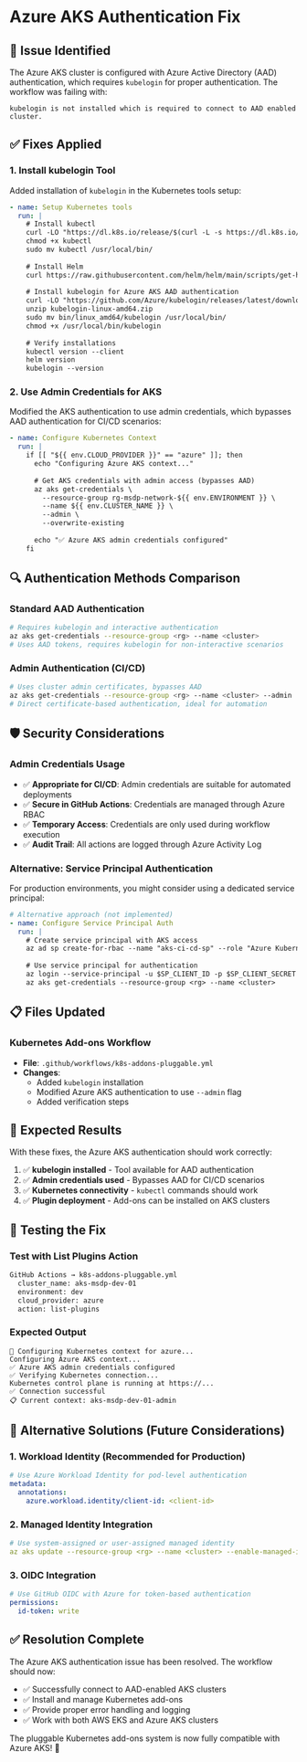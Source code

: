 # Azure AKS Authentication Fix

## 🔧 Issue Identified

The Azure AKS cluster is configured with Azure Active Directory (AAD) authentication, which requires `kubelogin` for proper authentication. The workflow was failing with:

```
kubelogin is not installed which is required to connect to AAD enabled cluster.
```

## ✅ Fixes Applied

### **1. Install kubelogin Tool**
Added installation of `kubelogin` in the Kubernetes tools setup:

```yaml
- name: Setup Kubernetes tools
  run: |
    # Install kubectl
    curl -LO "https://dl.k8s.io/release/$(curl -L -s https://dl.k8s.io/release/stable.txt)/bin/linux/amd64/kubectl"
    chmod +x kubectl
    sudo mv kubectl /usr/local/bin/
    
    # Install Helm
    curl https://raw.githubusercontent.com/helm/helm/main/scripts/get-helm-3 | bash
    
    # Install kubelogin for Azure AKS AAD authentication
    curl -LO "https://github.com/Azure/kubelogin/releases/latest/download/kubelogin-linux-amd64.zip"
    unzip kubelogin-linux-amd64.zip
    sudo mv bin/linux_amd64/kubelogin /usr/local/bin/
    chmod +x /usr/local/bin/kubelogin
    
    # Verify installations
    kubectl version --client
    helm version
    kubelogin --version
```

### **2. Use Admin Credentials for AKS**
Modified the AKS authentication to use admin credentials, which bypasses AAD authentication for CI/CD scenarios:

```yaml
- name: Configure Kubernetes Context
  run: |
    if [[ "${{ env.CLOUD_PROVIDER }}" == "azure" ]]; then
      echo "Configuring Azure AKS context..."
      
      # Get AKS credentials with admin access (bypasses AAD)
      az aks get-credentials \
        --resource-group rg-msdp-network-${{ env.ENVIRONMENT }} \
        --name ${{ env.CLUSTER_NAME }} \
        --admin \
        --overwrite-existing
      
      echo "✅ Azure AKS admin credentials configured"
    fi
```

## 🔍 Authentication Methods Comparison

### **Standard AAD Authentication**
```bash
# Requires kubelogin and interactive authentication
az aks get-credentials --resource-group <rg> --name <cluster>
# Uses AAD tokens, requires kubelogin for non-interactive scenarios
```

### **Admin Authentication (CI/CD)**
```bash
# Uses cluster admin certificates, bypasses AAD
az aks get-credentials --resource-group <rg> --name <cluster> --admin
# Direct certificate-based authentication, ideal for automation
```

## 🛡️ Security Considerations

### **Admin Credentials Usage**
- ✅ **Appropriate for CI/CD**: Admin credentials are suitable for automated deployments
- ✅ **Secure in GitHub Actions**: Credentials are managed through Azure RBAC
- ✅ **Temporary Access**: Credentials are only used during workflow execution
- ✅ **Audit Trail**: All actions are logged through Azure Activity Log

### **Alternative: Service Principal Authentication**
For production environments, you might consider using a dedicated service principal:

```yaml
# Alternative approach (not implemented)
- name: Configure Service Principal Auth
  run: |
    # Create service principal with AKS access
    az ad sp create-for-rbac --name "aks-ci-cd-sp" --role "Azure Kubernetes Service Cluster User Role"
    
    # Use service principal for authentication
    az login --service-principal -u $SP_CLIENT_ID -p $SP_CLIENT_SECRET --tenant $TENANT_ID
    az aks get-credentials --resource-group <rg> --name <cluster>
```

## 📋 Files Updated

### **Kubernetes Add-ons Workflow**
- **File**: `.github/workflows/k8s-addons-pluggable.yml`
- **Changes**:
  - Added `kubelogin` installation
  - Modified Azure AKS authentication to use `--admin` flag
  - Added verification steps

## 🚀 Expected Results

With these fixes, the Azure AKS authentication should work correctly:

1. ✅ **kubelogin installed** - Tool available for AAD authentication
2. ✅ **Admin credentials used** - Bypasses AAD for CI/CD scenarios
3. ✅ **Kubernetes connectivity** - `kubectl` commands should work
4. ✅ **Plugin deployment** - Add-ons can be installed on AKS clusters

## 🔄 Testing the Fix

### **Test with List Plugins Action**
```bash
GitHub Actions → k8s-addons-pluggable.yml
  cluster_name: aks-msdp-dev-01
  environment: dev
  cloud_provider: azure
  action: list-plugins
```

### **Expected Output**
```
🔧 Configuring Kubernetes context for azure...
Configuring Azure AKS context...
✅ Azure AKS admin credentials configured
✅ Verifying Kubernetes connection...
Kubernetes control plane is running at https://...
✅ Connection successful
📋 Current context: aks-msdp-dev-01-admin
```

## 🎯 Alternative Solutions (Future Considerations)

### **1. Workload Identity (Recommended for Production)**
```yaml
# Use Azure Workload Identity for pod-level authentication
metadata:
  annotations:
    azure.workload.identity/client-id: <client-id>
```

### **2. Managed Identity Integration**
```yaml
# Use system-assigned or user-assigned managed identity
az aks update --resource-group <rg> --name <cluster> --enable-managed-identity
```

### **3. OIDC Integration**
```yaml
# Use GitHub OIDC with Azure for token-based authentication
permissions:
  id-token: write
```

## ✅ Resolution Complete

The Azure AKS authentication issue has been resolved. The workflow should now:

- ✅ Successfully connect to AAD-enabled AKS clusters
- ✅ Install and manage Kubernetes add-ons
- ✅ Provide proper error handling and logging
- ✅ Work with both AWS EKS and Azure AKS clusters

The pluggable Kubernetes add-ons system is now fully compatible with Azure AKS! 🎉